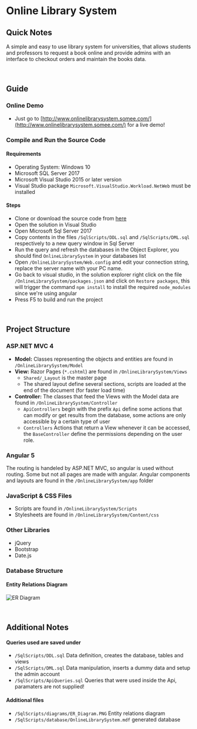# Online Library System

## Quick Notes

A simple and easy to use library system for universities, that allows students and professors to request a book online and provide admins with an interface to checkout orders and maintain the books data.

<br>

## Guide

### Online Demo

* Just go to [http://www.onlinelibrarysystem.somee.com/](http://www.onlinelibrarysystem.somee.com/) for a live demo!

### Compile and Run the Source Code

#### Requirements
  * Operating System: Windows 10
  * Microsoft SQL Server 2017
  * Microsoft Visual Studio 2015 or later version
  * Visual Studio package `Microsoft.VisualStudio.Workload.NetWeb` must be installed
  
#### Steps
  * Clone or download the source code from [here](https://github.com/omneimneh/online-library-system/archive/master.zip)
  * Open the solution in Visual Studio
  * Open Microsoft Sql Server 2017
  * Copy contents in the files `/SqlScripts/DDL.sql` and `/SqlScripts/DML.sql` respectively to a new query window in Sql Server
  * Run the query and refresh the databases in the Object Explorer, you should find `OnlineLibrarySystem` in your databases list
  * Open `/OnlineLibrarySystem/Web.config` and edit your connection string, replace the server name with your PC name.
  * Go back to visual studio, in the solution explorer right click on the file `/OnlineLibrarySystem/packages.json` and click on `Restore packages`, this will trigger the command `npm install` to install the required `node_modules` since we're using angular
  * Press F5 to build and run the project

<br>

## Project Structure

### ASP.NET MVC 4

* **Model:** Classes representing the objects and entities are found in `/OnlineLibrarySystem/Model`
* **View:** Razor Pages (`*.cshtml`) are found in `/OnlineLibrarySystem/Views`
  * `Shared/_Layout` is the master page
  * The shared layout define several sections, scripts are loaded at the end of the document (for faster load time)
* **Controller:** The classes that feed the Views with the Model data are found in `/OnlineLibrarySystem/Controller`
  * `ApiControllers` begin with the prefix `Api` define some actions that can modify or get results from the database, some actions are only accessible by a certain type of user
  * `Controllers` Actions that return a View whenever it can be accessed, the `BaseController` define the permissions depending on the user role.
  
### Angular 5

The routing is handeled by ASP.NET MVC, so angular is used without routing.
Some but not all pages are made with angular. Angular components and layouts are found in the `/OnlineLibrarySystem/app` folder

### JavaScript & CSS Files

  * Scripts are found in `/OnlineLibrarySystem/Scripts`
  * Stylesheets are found in `/OnlineLibrarySystem/Content/css`

### Other Libraries
  * jQuery
  * Bootstrap
  * Date.js
  
### Database Structure

#### Entity Relations Diagram

![ER Diagram](https://github.com/omneimneh/online-library-system/blob/master/SqlScripts/diagrams/ER_Diagram.png)

<br>

## Additional Notes

#### Queries used are saved under

  * `/SqlScripts/DDL.sql` Data definition, creates the database, tables and views
  * `/SqlScripts/DML.sql` Data manipulation, inserts a dummy data and setup the admin account
  * `/SqlScripts/ApiQueries.sql` Queries that were used inside the Api, paramaters are not supplied!

#### Additional files

  * `/SqlScripts/diagrams/ER_Diagram.PNG` Entity relations diagram
  * `/SqlScripts/database/OnlineLibrarySystem.mdf` generated database

